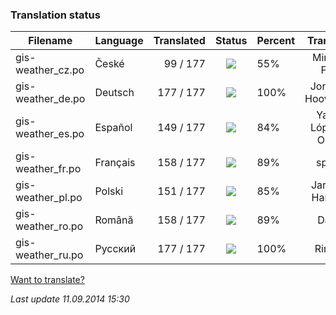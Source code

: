 ### **Translation status**

Filename | Language | Translated | Status | Percent | Translator
| ------------- | ------------- | ------------: | :-----------: | :------------- | :-------------: |
| gis-weather_cz.po| České | 99 / 177 | ![](https://dl.dropboxusercontent.com/u/99404329/bars/55.png) | 55% | Miroslav Fótyi |
| gis-weather_de.po| Deutsch | 177 / 177 | ![](https://dl.dropboxusercontent.com/u/99404329/bars/100.png) | 100% | Jonathan Hooverman |
| gis-weather_es.po| Español | 149 / 177 | ![](https://dl.dropboxusercontent.com/u/99404329/bars/84.png) | 84% | Yasser López de Olmos |
| gis-weather_fr.po| Français | 158 / 177 | ![](https://dl.dropboxusercontent.com/u/99404329/bars/89.png) | 89% | spyder |
| gis-weather_pl.po| Polski | 151 / 177 | ![](https://dl.dropboxusercontent.com/u/99404329/bars/85.png) | 85% | Jarosław Harasiuk |
| gis-weather_ro.po| Română | 158 / 177 | ![](https://dl.dropboxusercontent.com/u/99404329/bars/89.png) | 89% | Daniel |
| gis-weather_ru.po| Русский | 177 / 177 | ![](https://dl.dropboxusercontent.com/u/99404329/bars/100.png) | 100% | RingOV |

[Want to translate?](https://github.com/RingOV/gis-weather/wiki/Want-to-translate%3F)

_Last update 11.09.2014 15:30_
